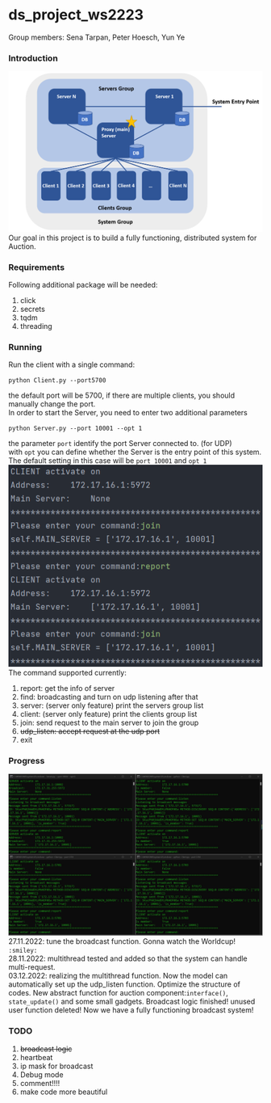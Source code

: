 # ds_project_ws2223
Group members: Sena Tarpan, Peter Hoesch, Yun Ye <br>

### Introduction
![model](img/System%20Architecture.png)
Our goal in this project is to build a fully functioning, distributed system for Auction.
### Requirements<br>
Following additional package will be needed:
1. click
2. secrets
3. tqdm
4. threading
### Running<br>
Run the client with a single command:
```
python Client.py --port5700
```
the default port will be 5700, if there are multiple clients, you should manually change the port.<br>
In order to start the Server, you need to enter two additional parameters
```
python Server.py --port 10001 --opt 1
```
the parameter `port` identify the port Server connected to. (for UDP) <br>
with `opt` you can define whether the Server is the entry point of this system. The default setting in this case will be `port 10001` and `opt 1` <br>
![terminal](img/terminal.jpg) <br>
The command supported currently:
1. report: get the info of server
2. find: broadcasting and turn on udp listening after that
3. server: (server only feature) print the servers group list
4. client: (server only feature) print the clients group list
5. join: send request to the main server to join the group
6. ~~udp_listen: accept request at the udp port~~
7. exit

### Progress<br>
![broadcast](img/broadcast.jpg) <br>
27.11.2022: tune the broadcast function. Gonna watch the Worldcup! `:smiley:`<br>
28.11.2022: multithread tested and added so that the system can handle multi-request.<br>
03.12.2022: realizing the multithread function. Now the model can automatically set up the udp_listen function. Optimize the structure of codes. New abstract function for auction component:`interface()`, `state_update()`
and some small gadgets. Broadcast logic finished! unused user function deleted! Now we have a fully functioning broadcast system!<br>


### TODO<br>
1. ~~broadcast logic~~
2. heartbeat
3. ip mask for broadcast
4. Debug mode
5. comment!!!!
6. make code more beautiful
